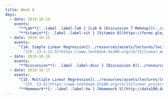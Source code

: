 ```yaml
---
title: Week 8
days:
  - date: 2019-10-14
    events:
      "**Lab**{: .label .label-lab } [Lab 8 (Discussion 7 Makeup)](../resources/assets/discussions/lab08.pdf) ([solutions](../resources/assets/discussions/lab08_sol.pdf))":
      "**Vitamin**{: .label .label-vit } [Vitamin 8](https://forms.gle/svs6w3yyVX9e6VBK6)":
  - date: 2019-10-15
    events:
      "[14. Simple Linear Regression](../resources/assets/lectures/lec14/14-SimpleLinearRegressionPDF.pdf) ([webcast](https://www.youtube.com/watch?v=ZvLDsjDo-B4))":
        "[Ch. 13.1-13.3](https://www.textbook.ds100.org/ch/13/linear_models.html), [Ch. 18.3](https://www.textbook.ds100.org/ch/18/hyp_regression.html)"
  - date: 2019-10-16
    events:
      "**Discussion**{: .label .label-disc } [Discussion 8](../resources/assets/discussions/disc08.pdf) ([solutions](../resources/assets/discussions/disc08_sol.pdf))":
  - date: 2019-10-17
    events:
      "[15. Multiple Linear Regression](../resources/assets/lectures/lec15/15-MultipleRegressionGeometric.pdf), [HCE](../resources/assets/lectures/lec15/DS 100 Lecture - 2019.10.17 - DSLifecycle Twitter_Trump.pdf) ([webcast](https://www.youtube.com/watch?v=xOD77mAht8w))":
        "[Ch. 13.4](https://www.textbook.ds100.org/ch/13/linear_projection.html)"
      "**Homework**{: .label .label-hw } [Homework 5](http://data100.datahub.berkeley.edu/hub/user-redirect/git-sync?repo=https://github.com/DS-100/fa19&subPath=hw/hw5/) ([solutions](http://data100.datahub.berkeley.edu/hub/user-redirect/git-sync?repo=https://github.com/DS-100/fa19&subPath=hw/hw5/hw5-sol.ipynb)) (due Oct. 25)":
---
```

